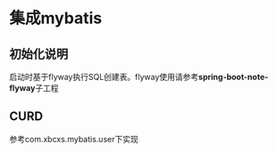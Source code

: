 # 集成mybatis

## 初始化说明
启动时基于flyway执行SQL创建表。flyway使用请参考**spring-boot-note-flyway**子工程

## CURD
参考com.xbcxs.mybatis.user下实现